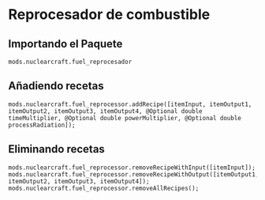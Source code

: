 # Reprocesador de combustible

## Importando el Paquete
`mods.nuclearcraft.fuel_reprocesador`

## Añadiendo recetas
```zenscript
mods.nuclearcraft.fuel_reprocessor.addRecipe([itemInput, itemOutput1, itemOutput2, itemOutput3, itemOutput4, @Optional double timeMultiplier, @Optional double powerMultiplier, @Optional double processRadiation]);
```

## Eliminando recetas
```zenscript
mods.nuclearcraft.fuel_reprocessor.removeRecipeWithInput([itemInput]);
mods.nuclearcraft.fuel_reprocessor.removeRecipeWithOutput([itemOutput1, itemOutput2, itemOutput3, itemOutput4]);
mods.nuclearcraft.fuel_reprocessor.removeAllRecipes();
```